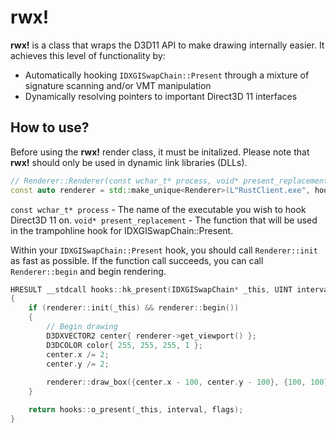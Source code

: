 

# rwx!
**rwx!** is a class that wraps the D3D11 API to make drawing internally easier. 
It achieves this level of functionality by:

 - Automatically hooking ``IDXGISwapChain::Present`` through a mixture of signature scanning and/or VMT manipulation
 - Dynamically resolving pointers to important Direct3D 11 interfaces
 
 ## How to use?
 Before using the **rwx!** render class, it must be initalized. Please note that **rwx!** should only be used in dynamic link libraries (DLLs).
 ```cpp
// Renderer::Renderer(const wchar_t* process, void* present_replacement) 
const auto renderer = std::make_unique<Renderer>(L"RustClient.exe", hooks::hk_present);
 ```
`const wchar_t* process` - The name of the executable you wish to hook Direct3D 11 on.
``void* present_replacement`` - The function that will be used in the trampohline hook for IDXGISwapChain::Present.

Within your ``IDXGISwapChain::Present`` hook, you should call ``Renderer::init`` as fast as possible.
If the function call succeeds, you can call ``Renderer::begin`` and begin rendering.
```cpp
HRESULT __stdcall hooks::hk_present(IDXGISwapChain* _this, UINT interval, UINT flags)
{
	if (renderer::init(_this) && renderer::begin())
	{
		// Begin drawing
		D3DXVECTOR2 center{ renderer->get_viewport() };
		D3DCOLOR color{ 255, 255, 255, 1 };
		center.x /= 2;
		center.y /= 2;
		
		renderer::draw_box({center.x - 100, center.y - 100}, {100, 100}, color, 1.0f);
	}

	return hooks::o_present(_this, interval, flags);
}
```

